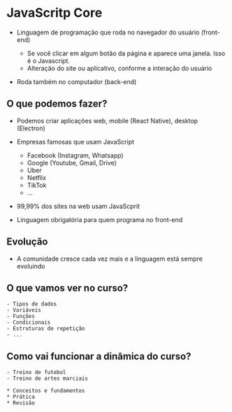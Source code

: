 # JavaScritp Core

* Linguagem de programação que roda no navegador do usuário (front-end)
    * Se você clicar em algum botão da página e aparece uma janela. Isso é o Javascript.
    * Alteração do site ou aplicativo, conforme a interação do usuário

* Roda também no computador (back-end)    

## O que podemos fazer?

* Podemos criar aplicações web, mobile (React Native), desktop (Electron)
* Empresas famosas que usam JavaScript
    * Facebook (Instagram, Whatsapp)
    * Google (Youtube, Gmail, Drive)
    * Uber
    * Netflix
    * TikTok
    * ...

* 99,99% dos sites na web usam JavaScprit
* Linguagem obrigatória para quem programa no front-end

## Evolução

* A comunidade cresce cada vez mais e a linguagem está sempre evoluindo

## O que vamos ver no curso?

    - Tipos de dados
    - Variáveis
    - Funções
    - Condicionais
    - Estruturas de repetição
    - ...

## Como vai funcionar a dinâmica do curso?

    - Treino de futebol
    - Treino de artes marciais

    * Conceitos e fundamentos
    * Prática
    * Revisão

